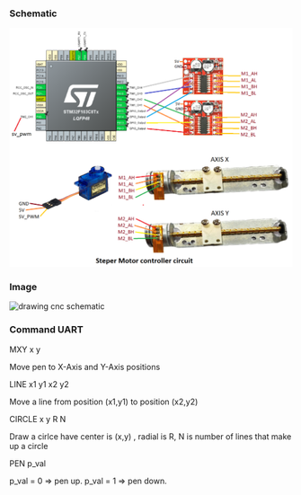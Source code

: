 <H3>Schematic</H3>
<img src="https://github.com/dinhnam/StepmoterDrawingSimple/blob/master/Images/schematic.png" alt="drawing cnc schematic">
<H3>Image</H3>
<img src="https://github.com/dinhnam/StepmoterDrawingSimple/blob/master/Images/cnc_mini.jpg" alt="drawing cnc schematic">
<H3>Command UART</H3>
<p>MXY x y</p>
<p>Move pen to X-Axis and Y-Axis positions </p>
<p>LINE x1 y1 x2 y2</p>
<p>Move a line from position (x1,y1) to position (x2,y2)</p>
<p>CIRCLE x y R N</p>
<p>Draw a cirlce have center is (x,y) , radial is R, N is number of lines that make up a circle </p>
<p>PEN p_val</p>
<p>p_val = 0 => pen up. p_val = 1 => pen down.</p>
